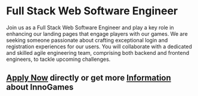 <h1>Full Stack Web Software Engineer</h1>
Join us as a Full Stack Web Software Engineer and play a key role in enhancing our landing pages that engage players with our games. We are seeking someone passionate about crafting exceptional login and registration experiences for our users. You will collaborate with a dedicated and skilled agile engineering team, comprising both backend and frontend engineers, to tackle upcoming challenges.


<h2><a href="https://jobs.eu.lever.co/innogames/a1b106c4-1504-4f2b-bbd6-4cfcbe948425/apply">Apply Now</a> directly or get more <a href="https://jobs.eu.lever.co/innogames/a1b106c4-1504-4f2b-bbd6-4cfcbe948425">Information</a> about InnoGames</h2>